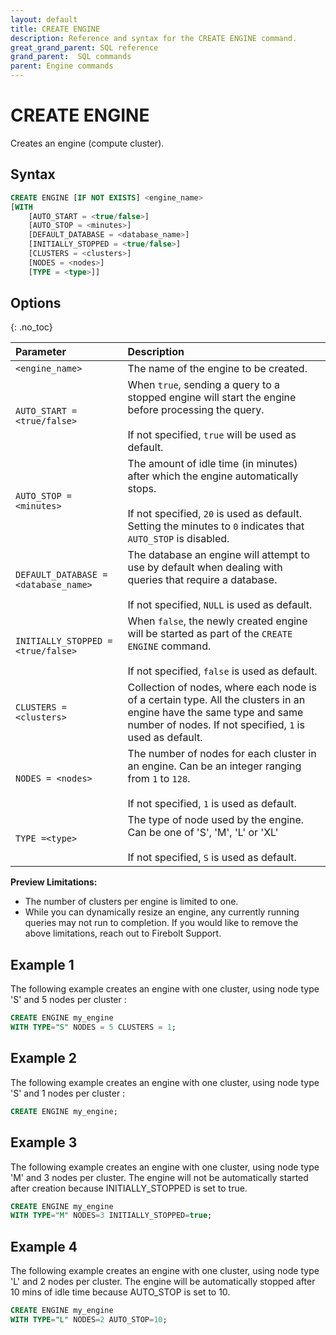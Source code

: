 ```yaml
---
layout: default
title: CREATE ENGINE
description: Reference and syntax for the CREATE ENGINE command.
great_grand_parent: SQL reference
grand_parent:  SQL commands
parent: Engine commands
---
```


# CREATE ENGINE
Creates an engine (compute cluster).

## Syntax

```sql
CREATE ENGINE [IF NOT EXISTS] <engine_name>
[WITH 
    [AUTO_START = <true/false>]
    [AUTO_STOP = <minutes>]
    [DEFAULT_DATABASE = <database_name>]
    [INITIALLY_STOPPED = <true/false>]
    [CLUSTERS = <clusters>]
    [NODES = <nodes>]
    [TYPE = <type>]]
```
## Options
{: .no_toc}  

| Parameter                            | Description           |
| :----------------------------------- | :-------------------- |
| `<engine_name>`                      | The name of the engine to be created. |
| `AUTO_START = <true/false>`          | When `true`, sending a query to a stopped engine will start the engine before processing the query.<br><br>If not specified, `true` will be used as default. |
| `AUTO_STOP = <minutes>`              | The amount of idle time (in minutes) after which the engine automatically stops. <br><br>If not specified, `20` is used as default. Setting the minutes to `0` indicates that `AUTO_STOP` is disabled. |
| `DEFAULT_DATABASE = <database_name>` | The database an engine will attempt to use by default when dealing with queries that require a database.<br><br>If not specified, `NULL` is used as default. |
| `INITIALLY_STOPPED = <true/false>`   | When `false`, the newly created engine will be started as part of the `CREATE ENGINE` command.<br><br>If not specified, `false` is used as default. |
| `CLUSTERS = <clusters>`   | Collection of nodes, where each node is of a certain type. All the clusters in an engine have the same type and same number of nodes. If not specified, `1` is used as default. |
| `NODES = <nodes>`                    | The number of nodes for each cluster in an engine. Can be an integer ranging from `1` to `128`. <br><br>If not specified, `1` is used as default. |
| `TYPE =<type>`                       | The type of node used by the engine. Can be one of 'S', 'M', 'L' or 'XL' <br><br>If not specified, `S` is used as default. |

**Preview Limitations:**  
* The number of clusters per engine is limited to one. 
* While you can dynamically resize an engine, any currently running queries may not run to completion. 
If you would like to remove the above limitations, reach out to Firebolt Support.

## Example 1
The following example creates an engine with one cluster, using node type 'S' and 5 nodes per cluster : 

```sql
CREATE ENGINE my_engine
WITH TYPE="S" NODES = 5 CLUSTERS = 1;
```
## Example 2
The following example creates an engine with one cluster, using node type 'S' and 1 nodes per cluster : 

```sql
CREATE ENGINE my_engine;
```
## Example 3
The following example creates an engine with one cluster, using node type 'M' and 3 nodes per cluster. The engine will not be automatically started after creation because INITIALLY_STOPPED is set to true.

```sql
CREATE ENGINE my_engine
WITH TYPE="M" NODES=3 INITIALLY_STOPPED=true;
```
## Example 4
The following example creates an engine with one cluster, using node type 'L' and 2 nodes per cluster. The engine will be automatically stopped after 10 mins of idle time because AUTO_STOP is set to 10.

```sql
CREATE ENGINE my_engine
WITH TYPE="L" NODES=2 AUTO_STOP=10;
```